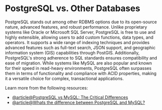 # PostgreSQL vs. Other Databases

PostgreSQL stands out among other RDBMS options due to its open-source nature, advanced features, and robust performance. Unlike proprietary systems like Oracle or Microsoft SQL Server, PostgreSQL is free to use and highly extensible, allowing users to add custom functions, data types, and operators. It supports a wide range of indexing techniques and provides advanced features such as full-text search, JSON support, and geographic information system (GIS) capabilities through PostGIS. Additionally, PostgreSQL's strong adherence to SQL standards ensures compatibility and ease of migration. While systems like MySQL are also popular and known for their speed in read-heavy environments, PostgreSQL often surpasses them in terms of functionality and compliance with ACID properties, making it a versatile choice for complex, transactional applications.

Learn more from the following resources:

- [@article@PostgreSQL vs MySQL: The Critical Differences](https://www.integrate.io/blog/postgresql-vs-mysql-which-one-is-better-for-your-use-case/)
- [@article@Whats the difference between PostgreSQL and MySQL?](https://aws.amazon.com/compare/the-difference-between-mysql-vs-postgresql/)